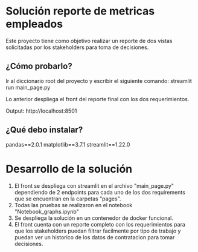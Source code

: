 # Solución reporte de metricas empleados

Este proyecto tiene como objetivo realizar un reporte de dos vistas solicitadas por los 
stakeholders para toma de decisiones.

## ¿Cómo probarlo?
Ir al diccionario root del proyecto y escribir el siguiente comando:
streamlit run main_page.py 

Lo anterior despliega el front del reporte final con los
dos requerimientos.

Output: http://localhost:8501

## ¿Qué debo instalar?
pandas==2.0.1
matplotlib==3.7.1
streamlit==1.22.0

# Desarrollo de la solución

1. El front se despliega con streamlit en el archivo "main_page.py" dependiendo de 2 endpoints para
cada uno de los dos requirements que se encuentran en la carpetas "pages".
2. Todas las pruebas se realizaron en el notebook "Notebook_graphs.ipynb"
3. Se despliega la solución en un contenedor de docker funcional.
4. El front cuenta con un reporte completo con los requerimientos para que los stakeholders
puedan filtrar facilmente por tipo de trabajo y puedan ver un historico de los datos
de contratacion para tomar decisiones.
